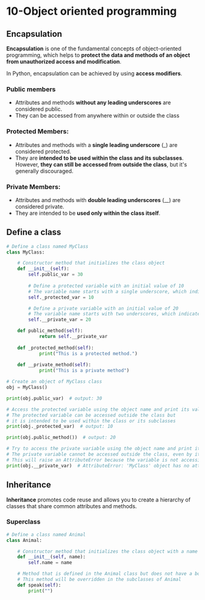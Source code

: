# 10-Object oriented programming

## Encapsulation

**Encapsulation** is one of the fundamental concepts of object-oriented programming, which helps to **protect the data and methods of an object from unauthorized access and modification**.

In Python, encapsulation can be achieved by using **access modifiers**. 

### Public members

* Attributes and methods **without any leading underscores** are considered public.
* They can be accessed from anywhere within or outside the class 


### Protected Members:
* Attributes and methods with a **single leading underscore** (_) are considered protected.
* They are **intended to be used within the class and its subclasses**. However, **they can still be accessed from outside the class**, but it's generally discouraged.

### Private Members:
* Attributes and methods with **double leading underscores** (__) are considered private.
* They are intended to be **used only within the class itself**.


## Define a class

```python
# Define a class named MyClass
class MyClass:

    # Constructor method that initializes the class object
    def __init__(self):
        self.public_var = 30
        
        # Define a protected variable with an initial value of 10
        # The variable name starts with a single underscore, which indicates protected access
        self._protected_var = 10

        # Define a private variable with an initial value of 20
        # The variable name starts with two underscores, which indicates private access
        self.__private_var = 20

    def public_method(self):
            return self.__private_var
    
    def _protected_method(self):
            print("This is a protected method.")
        
    def __private_method(self):
            print("This is a private method")

# Create an object of MyClass class
obj = MyClass()

print(obj.public_var)  # output: 30

# Access the protected variable using the object name and print its value
# The protected variable can be accessed outside the class but
# it is intended to be used within the class or its subclasses
print(obj._protected_var)  # output: 10

print(obj.public_method())  # output: 20

# Try to access the private variable using the object name and print its value
# The private variable cannot be accessed outside the class, even by its subclasses
# This will raise an AttributeError because the variable is not accessible outside the class
print(obj.__private_var)  # AttributeError: 'MyClass' object has no attribute '__private_var'
```

## Inheritance

**Inheritance** promotes code reuse and allows you to create a hierarchy of classes that share common attributes and methods. 

### Superclass

```python
# Define a class named Animal
class Animal:

    # Constructor method that initializes the class object with a name attribute
    def __init__(self, name):
        self.name = name

    # Method that is defined in the Animal class but does not have a body
    # This method will be overridden in the subclasses of Animal
    def speak(self):
        print("")
```

